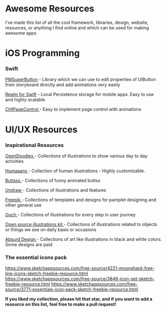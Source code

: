# Awesome Resources

I've made this list of all the cool framework, libraries, design, website, resources, or anything I find online and which can be used for making awesome apps

# iOS Programming

<h3>Swift</h3>

<a href = "https://github.com/pmusolino/PMSuperButton"> PMSuperButton</a> - Library which we can use to edit properties of UIButton from storyboard directly and add animations very easily

<a href = "https://realm.io/docs/swift/latest"> Realm for Swift</a> - Local Persistence storage for mobile apps. Easy to use and highly scalable.

<a href = "https://github.com/ChiliLabs/CHIPageControl"> CHIPageControl </a> - Easy to implement page control with animations


# UI/UX Resources

<h3>Inspirational Resources </h3>

<a href = "https://www.opendoodles.com/ "> OpenDoodles </a> - Collections of illustrations to show various day to day activities

<a href = "https://www.humaaans.com/"> Humaaans </a> - Collection of human illustrations - Highly customizable.

<a href = "https://www.buttsss.com/"> Buttsss </a> - Collections of funny animated buttss

<a href = "https://undraw.co/illustrations"> Undraw </a> - Collections of illustrations and features

<a href = "https://www.freepik.com/"> Freepik </a> - Collections of templates and designs for pamplet designing and other general use

<a href = "hhttps://icons8.com/ouch/#"> Ouch </a> - Collections of illustrations for every step in user journey

<a href = "https://illlustrations.co/"> Open source illustrations kit </a> - Collections of illustrations related to objects or things we see on daily basis or occasions 

<a href = "https://absurd.design/#slide-8"> Absurd Design </a> - Collections of art like illustrations in black and white colors. Some designs are paid


<h3>The essential icons pack</h3>

https://www.sketchappsources.com/free-source/4221-moonshard-free-line-icons-sketch-freebie-resource.html
https://www.sketchappsources.com/free-source/3846-icon-set-sketch-freebie-resource.html
https://www.sketchappsources.com/free-source/3771-essentials-icon-pack-sketch-freebie-resource.html

<b>If you liked my collection, please hit that star, and if you want to add a resource on this list, feel free to make a pull request! </b>
